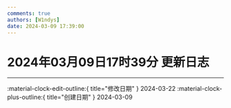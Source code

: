 ```yaml
---
comments: true
authors: [W1ndys]
date: 2024-03-09 17:39:00
---
```


# 2024年03月09日17时39分 更新日志

<!-- more -->
---

:material-clock-edit-outline:{ title="修改日期" } 2024-03-22
:material-clock-plus-outline:{ title="创建日期" } 2024-03-09

